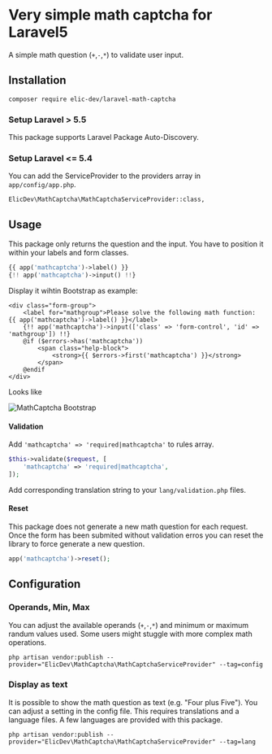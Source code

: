 # Very simple math captcha for Laravel5

A simple math question (`+`,`-`,`*`) to validate user input.

## Installation

```
composer require elic-dev/laravel-math-captcha
```

### Setup Laravel > 5.5

This package supports Laravel Package Auto-Discovery.

### Setup Laravel <= 5.4

You can add the ServiceProvider to the providers array in `app/config/app.php`.

```
ElicDev\MathCaptcha\MathCaptchaServiceProvider::class,
```


## Usage

This package only returns the question and the input. You have to position it within your labels and form classes.

```php
{{ app('mathcaptcha')->label() }}
{!! app('mathcaptcha')->input() !!}
```

Display it wihtin Bootstrap as example:

```
<div class="form-group">
    <label for="mathgroup">Please solve the following math function: {{ app('mathcaptcha')->label() }}</label>
    {!! app('mathcaptcha')->input(['class' => 'form-control', 'id' => 'mathgroup']) !!}
    @if ($errors->has('mathcaptcha'))
        <span class="help-block">
            <strong>{{ $errors->first('mathcaptcha') }}</strong>
        </span>
    @endif
</div>
```

Looks like

![MathCaptcha Bootstrap](https://raw.githubusercontent.com/elic-dev/laravel-math-captcha/master/readme_bootstrap_sample.png)


#### Validation

Add `'mathcaptcha' => 'required|mathcaptcha'` to rules array.


```php
$this->validate($request, [
    'mathcaptcha' => 'required|mathcaptcha',
]);

```

Add corresponding translation string to your `lang/validation.php` files.

#### Reset

This package does not generate a new math question for each request. Once the
form has been submited without validation erros you can reset the library to force
generate a new question.

```php
app('mathcaptcha')->reset();
```

## Configuration

### Operands, Min, Max

You can adjust the available operands (`+`,`-`,`*`) and minimum or maximum randum 
values used. Some users might stuggle with more complex math operations.


```
php artisan vendor:publish --provider="ElicDev\MathCaptcha\MathCaptchaServiceProvider" --tag=config
```

### Display as text

It is possible to show the math question as text (e.g. "Four plus Five"). You can adjust a setting in the config file. This requires translations and a language files. A few languages are provided with this package.


```
php artisan vendor:publish --provider="ElicDev\MathCaptcha\MathCaptchaServiceProvider" --tag=lang
```


